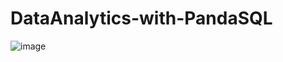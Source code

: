 # DataAnalytics-with-PandaSQL

![image](https://user-images.githubusercontent.com/97119577/195966701-eeccd8d1-2302-46a9-8a25-08e95a315337.png)

